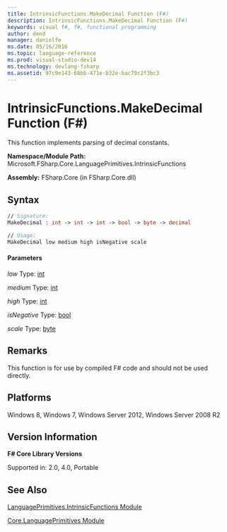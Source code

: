 ```yaml
---
title: IntrinsicFunctions.MakeDecimal Function (F#)
description: IntrinsicFunctions.MakeDecimal Function (F#)
keywords: visual f#, f#, functional programming
author: dend
manager: danielfe
ms.date: 05/16/2016
ms.topic: language-reference
ms.prod: visual-studio-dev14
ms.technology: devlang-fsharp
ms.assetid: 97c9e143-68bb-471e-b32e-bac79c2f3bc3 
---
```


# IntrinsicFunctions.MakeDecimal Function (F#)

This function implements parsing of decimal constants.

**Namespace/Module Path:** Microsoft.FSharp.Core.LanguagePrimitives.IntrinsicFunctions

**Assembly:** FSharp.Core (in FSharp.Core.dll)


## Syntax

```fsharp
// Signature:
MakeDecimal : int -> int -> int -> bool -> byte -> decimal

// Usage:
MakeDecimal low medium high isNegative scale
```

#### Parameters
*low*
Type: [int](https://msdn.microsoft.com/library/025d5455-3622-4ea5-9573-3ecbd4ee1375)


*medium*
Type: [int](https://msdn.microsoft.com/library/025d5455-3622-4ea5-9573-3ecbd4ee1375)


*high*
Type: [int](https://msdn.microsoft.com/library/025d5455-3622-4ea5-9573-3ecbd4ee1375)


*isNegative*
Type: [bool](https://msdn.microsoft.com/library/89c0cf9c-49ce-4207-a3be-555851a67dd5)


*scale*
Type: [byte](https://msdn.microsoft.com/library/17a98430-283a-4ff6-a475-e6999577179d)


## Remarks
This function is for use by compiled F# code and should not be used directly.


## Platforms
Windows 8, Windows 7, Windows Server 2012, Windows Server 2008 R2


## Version Information
**F# Core Library Versions**

Supported in: 2.0, 4.0, Portable


## See Also
[LanguagePrimitives.IntrinsicFunctions Module](LanguagePrimitives.IntrinsicFunctions-Module-%5BFSharp%5D.md)

[Core.LanguagePrimitives Module](Core.LanguagePrimitives-Module-%5BFSharp%5D.md)